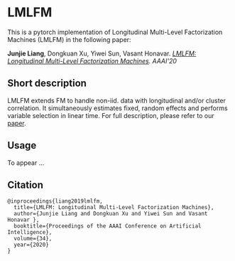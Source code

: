 # LMLFM
This is a pytorch implementation of Longitudinal Multi-Level Factorization Machines (LMLFM) in the following paper:

**Junjie Liang**, Dongkuan Xu, Yiwei Sun, Vasant Honavar. *[LMLFM: Longitudinal Multi-Level Factorization Machines](https://arxiv.org/abs/1911.04062). AAAI'20*

## Short description

LMLFM extends FM to handle non-iid. data with longitudinal and/or cluster correlation. It simultaneously estimates fixed, random effects and performs variable selection in linear time. For full description, please refer to our [paper](https://arxiv.org/abs/1911.04062).

## Usage
To appear ...

## Citation
```
@inproceedings{liang2019lmlfm,
  title={LMLFM: Longitudinal Multi-Level Factorization Machines},
  author={Junjie Liang and Dongkuan Xu and Yiwei Sun and Vasant Honavar },
  booktitle={Proceedings of the AAAI Conference on Artificial Intelligence},
  volume={34},
  year={2020}
}
```
